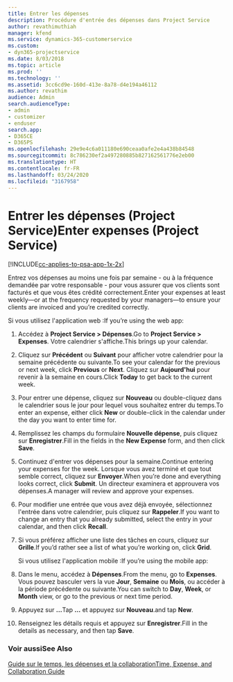 ```yaml
---
title: Entrer les dépenses
description: Procédure d'entrée des dépenses dans Project Service
author: revathimuthiah
manager: kfend
ms.service: dynamics-365-customerservice
ms.custom:
- dyn365-projectservice
ms.date: 8/03/2018
ms.topic: article
ms.prod: ''
ms.technology: ''
ms.assetid: 3cc6cd9e-160d-413e-8a78-d4e194a46112
ms.author: revathim
audience: Admin
search.audienceType:
- admin
- customizer
- enduser
search.app:
- D365CE
- D365PS
ms.openlocfilehash: 29e9e4c6a011180e690ceaa0afe2e4a438b84548
ms.sourcegitcommit: 8c786230ef2a497280885b827162561776e2eb00
ms.translationtype: HT
ms.contentlocale: fr-FR
ms.lasthandoff: 03/24/2020
ms.locfileid: "3167958"
---
```

# <a name="enter-expenses-project-service"></a><span data-ttu-id="3a055-103">Entrer les dépenses (Project Service)</span><span class="sxs-lookup"><span data-stu-id="3a055-103">Enter expenses (Project Service)</span></span>

[!INCLUDE[cc-applies-to-psa-app-1x-2x](../includes/cc-applies-to-psa-app-1x-2x.md)]

<span data-ttu-id="3a055-104">Entrez vos dépenses au moins une fois par semaine - ou à la fréquence demandée par votre responsable - pour vous assurer que vos clients sont facturés et que vous êtes crédité correctement.</span><span class="sxs-lookup"><span data-stu-id="3a055-104">Enter your expenses at least weekly—or at the frequency requested by your managers—to ensure your clients are invoiced and you’re credited correctly.</span></span>  
  
 <span data-ttu-id="3a055-105">Si vous utilisez l'application web :</span><span class="sxs-lookup"><span data-stu-id="3a055-105">If you’re using the web app:</span></span>  
  
1. <span data-ttu-id="3a055-106">Accédez à **Project Service > Dépenses**.</span><span class="sxs-lookup"><span data-stu-id="3a055-106">Go to **Project Service > Expenses**.</span></span> <span data-ttu-id="3a055-107">Votre calendrier s'affiche.</span><span class="sxs-lookup"><span data-stu-id="3a055-107">This brings up your calendar.</span></span>  
  
2. <span data-ttu-id="3a055-108">Cliquez sur **Précédent** ou **Suivant** pour afficher votre calendrier pour la semaine précédente ou suivante.</span><span class="sxs-lookup"><span data-stu-id="3a055-108">To see your calendar for the previous or next week, click **Previous** or **Next**.</span></span> <span data-ttu-id="3a055-109">Cliquez sur **Aujourd'hui** pour revenir à la semaine en cours.</span><span class="sxs-lookup"><span data-stu-id="3a055-109">Click **Today** to get back to the current week.</span></span>  
  
3. <span data-ttu-id="3a055-110">Pour entrer une dépense, cliquez sur **Nouveau** ou double-cliquez dans le calendrier sous le jour pour lequel vous souhaitez entrer du temps.</span><span class="sxs-lookup"><span data-stu-id="3a055-110">To enter an expense, either click **New** or double-click in the calendar under the day you want to enter time for.</span></span>  
  
4. <span data-ttu-id="3a055-111">Remplissez les champs du formulaire **Nouvelle dépense**, puis cliquez sur **Enregistrer**.</span><span class="sxs-lookup"><span data-stu-id="3a055-111">Fill in the fields in the **New Expense** form, and then click **Save**.</span></span>  
  
5. <span data-ttu-id="3a055-112">Continuez d'entrer vos dépenses pour la semaine.</span><span class="sxs-lookup"><span data-stu-id="3a055-112">Continue entering your expenses for the week.</span></span> <span data-ttu-id="3a055-113">Lorsque vous avez terminé et que tout semble correct, cliquez sur **Envoyer**.</span><span class="sxs-lookup"><span data-stu-id="3a055-113">When you’re done and everything looks correct, click **Submit**.</span></span> <span data-ttu-id="3a055-114">Un directeur examinera et approuvera vos dépenses.</span><span class="sxs-lookup"><span data-stu-id="3a055-114">A manager will review and approve your expenses.</span></span>  
  
6. <span data-ttu-id="3a055-115">Pour modifier une entrée que vous avez déjà envoyée, sélectionnez l'entrée dans votre calendrier, puis cliquez sur **Rappeler**.</span><span class="sxs-lookup"><span data-stu-id="3a055-115">If you want to change an entry that you already submitted, select the entry in your calendar, and then click **Recall**.</span></span>  
  
7. <span data-ttu-id="3a055-116">Si vous préférez afficher une liste des tâches en cours, cliquez sur **Grille**.</span><span class="sxs-lookup"><span data-stu-id="3a055-116">If you’d rather see a list of what you’re working on, click **Grid**.</span></span>  
  
   <span data-ttu-id="3a055-117">Si vous utilisez l'application mobile :</span><span class="sxs-lookup"><span data-stu-id="3a055-117">If you’re using the mobile app:</span></span>  
  
8. <span data-ttu-id="3a055-118">Dans le menu, accédez à **Dépenses**.</span><span class="sxs-lookup"><span data-stu-id="3a055-118">From the menu, go to **Expenses**.</span></span>     <span data-ttu-id="3a055-119">Vous pouvez basculer vers la vue **Jour**, **Semaine** ou **Mois**, ou accéder à la période précédente ou suivante.</span><span class="sxs-lookup"><span data-stu-id="3a055-119">You can switch to **Day**, **Week**, or **Month** view, or go to the previous or next time period.</span></span>  
  
9. <span data-ttu-id="3a055-120">Appuyez sur **…**</span><span class="sxs-lookup"><span data-stu-id="3a055-120">Tap **…**</span></span> <span data-ttu-id="3a055-121">et appuyez sur **Nouveau**.</span><span class="sxs-lookup"><span data-stu-id="3a055-121">and tap **New**.</span></span>  
  
10. <span data-ttu-id="3a055-122">Renseignez les détails requis et appuyez sur **Enregistrer**.</span><span class="sxs-lookup"><span data-stu-id="3a055-122">Fill in the details as necessary, and then tap **Save**.</span></span>  
  
### <a name="see-also"></a><span data-ttu-id="3a055-123">Voir aussi</span><span class="sxs-lookup"><span data-stu-id="3a055-123">See Also</span></span>  
 [<span data-ttu-id="3a055-124">Guide sur le temps, les dépenses et la collaboration</span><span class="sxs-lookup"><span data-stu-id="3a055-124">Time, Expense, and Collaboration Guide</span></span>](../project-service/time-expense-collaboration-guide.md)
